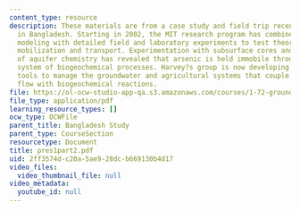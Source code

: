 ```yaml
---
content_type: resource
description: These materials are from a case study and field trip recently undertaken
  in Bangladesh. Starting in 2002, the MIT research program has combined hydrogeologic
  modeling with detailed field and laboratory experiments to test theories of arsenic
  mobilization and transport. Experimentation with subsurface cores and field manipulation
  of aquifer chemistry has revealed that arsenic is held immobile through a complex
  system of biogeochemical processes. Harvey?s group is now developing numerical simulation
  tools to manage the groundwater and agricultural systems that couple groundwater
  flow with biogeochemical reactions.
file: https://ol-ocw-studio-app-qa.s3.amazonaws.com/courses/1-72-groundwater-hydrology-fall-2005/2ff3574dc20a5ae928dcb669130b4d17_pres1part2.pdf
file_type: application/pdf
learning_resource_types: []
ocw_type: OCWFile
parent_title: Bangladesh Study
parent_type: CourseSection
resourcetype: Document
title: pres1part2.pdf
uid: 2ff3574d-c20a-5ae9-28dc-b669130b4d17
video_files:
  video_thumbnail_file: null
video_metadata:
  youtube_id: null
---
```


